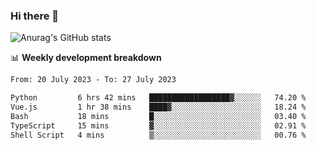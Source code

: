### Hi there 👋
![Anurag's GitHub stats](https://github-readme-stats.vercel.app/api?username=jami1024&show_icons=true&theme=radical)

📊 **Weekly development breakdown**
<!--START_SECTION:waka-->

```txt
From: 20 July 2023 - To: 27 July 2023

Python         6 hrs 42 mins   ██████████████████▓░░░░░░   74.20 %
Vue.js         1 hr 38 mins    ████▓░░░░░░░░░░░░░░░░░░░░   18.24 %
Bash           18 mins         █░░░░░░░░░░░░░░░░░░░░░░░░   03.40 %
TypeScript     15 mins         ▓░░░░░░░░░░░░░░░░░░░░░░░░   02.91 %
Shell Script   4 mins          ▒░░░░░░░░░░░░░░░░░░░░░░░░   00.76 %
```

<!--END_SECTION:waka-->
<!--
**jami1024/jami1024** is a ✨ _special_ ✨ repository because its `README.md` (this file) appears on your GitHub profile.

Here are some ideas to get you started:

- 🔭 I’m currently working on ...
- 🌱 I’m currently learning ...
- 👯 I’m looking to collaborate on ...
- 🤔 I’m looking for help with ...
- 💬 Ask me about ...
- 📫 How to reach me: ...
- 😄 Pronouns: ...
- ⚡ Fun fact: ...
-->
